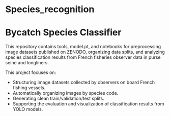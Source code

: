 # Species_recognition
# Bycatch Species Classifier

This repository contains tools, model.pt, and notebooks for preprocessing image datasets published on ZENODO, organizing data splits, and analyzing species classification results from French fisheries observer data in purse seine and longliners.


This project focuses on:
- Structuring image datasets collected by observers on board French fishing vessels.
- Automatically organizing images by species code.
- Generating clean train/validation/test splits.
- Supporting the evaluation and visualization of classification results from YOLO models.



